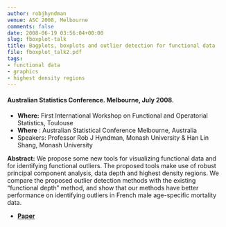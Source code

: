 ```yaml
---
author: robjhyndman
venue: ASC 2008, Melbourne
comments: false
date: 2008-06-19 03:56:04+00:00
slug: fboxplot-talk
title: Bagplots, boxplots and outlier detection for functional data
file: fboxplot_talk2.pdf
tags:
- functional data
- graphics
- highest density regions
---
```


#### Australian Statistics Conference. Melbourne, July 2008.

+ **Where:** First International Workshop on Functional and Operatorial Statistics, Toulouse
+ **Where** : Australian Statistical Conference Melbourne, Australia
+ Speakers: Professor Rob&nbsp;J&nbsp;Hyndman, Monash University & Han Lin Shang, Monash University

**Abstract:** We propose some new tools for visualizing functional data and for  identifying functional outliers. The proposed tools make use of  robust principal component analysis, data depth and highest density  regions. We compare the proposed outlier detection methods with the  existing “functional depth” method, and show that our methods have  better performance on identifying outliers in French male  age-specific mortality data.


  * [**Paper**](/papers/iwfos08.pdf)
